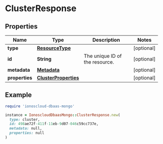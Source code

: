# ClusterResponse

## Properties

| Name | Type | Description | Notes |
| ---- | ---- | ----------- | ----- |
| **type** | [**ResourceType**](ResourceType.md) |  | [optional] |
| **id** | **String** | The unique ID of the resource. | [optional] |
| **metadata** | [**Metadata**](Metadata.md) |  | [optional] |
| **properties** | [**ClusterProperties**](ClusterProperties.md) |  | [optional] |

## Example

```ruby
require 'ionoscloud-dbaas-mongo'

instance = IonoscloudDbaasMongo::ClusterResponse.new(
  type: cluster,
  id: 498ae72f-411f-11eb-9d07-046c59cc737e,
  metadata: null,
  properties: null
)
```

